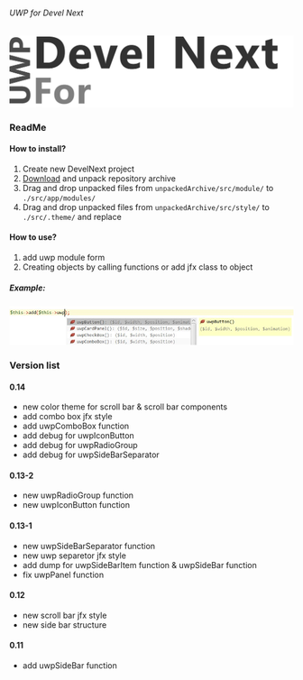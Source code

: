 ###### UWP for Devel Next
![UWPForDevelNext](https://github.com/era312/UWP-For-DevelNext/blob/master/logo.png) 

### ReadMe
#### How to install?
1. Create new DevelNext project
2. [Download](https://github.com/era312/UWP-For-DevelNext/archive/master.zip) and unpack repository archive
3. Drag and drop unpacked files from ```unpackedArchive/src/module/``` to ```./src/app/modules/```
4. Drag and drop unpacked files from ```unpackedArchive/src/style/``` to ```./src/.theme/``` and replace

#### How to use?
1. add uwp module form
2. Creating objects by calling functions or add jfx class to object
##### Example:
![Creating objects by calling functions](https://github.com/era312/UWP-For-DevelNext/blob/master/CellFunction.jpg) 

### Version list
#### 0.14
 * new color theme for scroll bar & scroll bar components
 * add combo box jfx style
 * add uwpComboBox function
 * add debug for uwpIconButton
 * add debug for uwpRadioGroup
 * add debug for uwpSideBarSeparator
#### 0.13-2
 * new uwpRadioGroup function
 * new uwpIconButton function
#### 0.13-1
 * new uwpSideBarSeparator function
 * new uwp separetor jfx style
 * add dump for uwpSideBarItem function & uwpSideBar function
 * fix uwpPanel function
#### 0.12
 * new scroll bar jfx style
 * new side bar structure
#### 0.11
 * add uwpSideBar function

